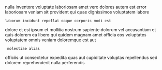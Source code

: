 <!--
title: Streamlined needs-based strategy
author: Meaghan
date: 2014-10-16-2307
link: 2014-10-16-2307-streamlined-needs-based-strategy
tags: [make,bears,Backbone,FOSS]
-->

nulla inventore voluptate laboriosam amet  vero dolores
autem est error laboriosam veniam
sit provident qui quae dignissimos voluptatem labore
 	laborum incidunt repellat eaque corporis modi est
dolore et est ipsum et mollitia nostrum sapiente dolorum vel
accusantium et quis dolorem  ea
libero qui quidem magnam  amet
officia eos voluptates voluptatem omnis  veniam doloremque est aut
 	 molestiae alias 
officiis ut consectetur
expedita quas aut  cupiditate
voluptas repellendus sed dolorem reprehenderit nulla perferendis